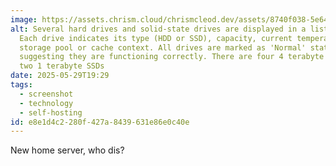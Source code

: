 ```yaml
---
image: https://assets.chrism.cloud/chrismcleod.dev/assets/8740f038-5e64-473e-8654-b6942391a751.png
alt: Several hard drives and solid-state drives are displayed in a list format.
  Each drive indicates its type (HDD or SSD), capacity, current temperature, and
  storage pool or cache context. All drives are marked as 'Normal' status,
  suggesting they are functioning correctly. There are four 4 terabyte HDDs, and
  two 1 terabyte SSDs
date: 2025-05-29T19:29
tags:
  - screenshot
  - technology
  - self-hosting
id: e8e1d4c2-280f-427a-8439-631e86e0c40e
---
```


New home server, who dis?
